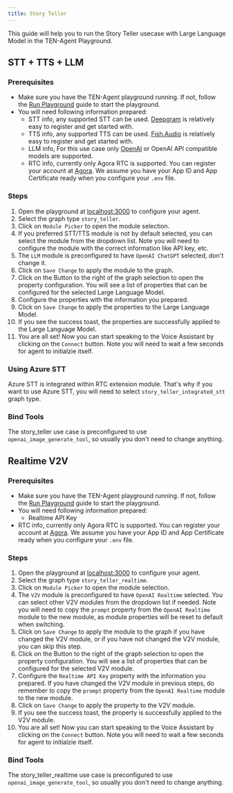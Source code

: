 ```yaml
---
title: Story Teller
---
```


This guide will help you to run the Story Teller usecase with Large Language Model in the TEN-Agent Playground.

## STT + TTS + LLM

### Prerequisites

- Make sure you have the TEN-Agent playground running. If not, follow the [Run Playground](https://doc.theten.ai/ten-agent/quickstart) guide to start the playground.
- You will need following information prepared:
  - STT info, any supported STT can be used. [Deepgram](https://deepgram.com/) is relatively easy to register and get started with.
  - TTS info, any supported TTS can be used. [Fish.Audio](https://fish.audio/) is relatively easy to register and get started with.
  - LLM info, For this use case only [OpenAI](https://openai.com) or OpenAI API compatible models are supported.
  - RTC info, currently only Agora RTC is supported. You can register your account at [Agora](https://www.agora.io/). We assume you have your App ID and App Certificate ready when you configure your `.env` file.

### Steps

1. Open the playground at [localhost:3000](http://localhost:3000) to configure your agent.
2. Select the graph type `story_teller`.
3. Click on `Module Picker` to open the module selection.
4. If you preferred STT/TTS module is not by default selected, you can select the module from the dropdown list. Note you will need to configure the module with the correct information like API key, etc.
5. The `LLM` module is preconfigured to have `OpenAI ChatGPT` selected, don't change it.
6. Click on `Save Change` to apply the module to the graph.
7. Click on the Button to the right of the graph selection to open the property configuration. You will see a list of properties that can be configured for the selected Large Language Model.
8. Configure the properties with the information you prepared.
9. Click on `Save Change` to apply the properties to the Large Language Model.
10. If you see the success toast, the properties are successfully applied to the Large Language Model.
11. You are all set! Now you can start speaking to the Voice Assistant by clicking on the `Connect` button. Note you will need to wait a few seconds for agent to initialzie itself.

### Using Azure STT

Azure STT is integrated within RTC extension module. That's why if you want to use Azure STT, you will need to select `story_teller_integrated_stt` graph type.

### Bind Tools

The story_teller use case is preconfigured to use `openai_image_generate_tool`, so usually you don't need to change anything.

## Realtime V2V

### Prerequisites

- Make sure you have the TEN-Agent playground running. If not, follow the [Run Playground](https://doc.theten.ai/ten-agent/quickstart) guide to start the playground.
- You will need following information prepared:
  - Realtime API Key
- RTC info, currently only Agora RTC is supported. You can register your account at [Agora](https://www.agora.io/). We assume you have your App ID and App Certificate ready when you configure your `.env` file.

### Steps

1. Open the playground at [localhost:3000](http://localhost:3000) to configure your agent.
2. Select the graph type `story_teller_realtime`.
3. Click on `Module Picker` to open the module selection.
4. The `V2V` module is preconfigured to have `OpenAI Realtime` selected. You can select other V2V modules from the dropdown list if needed. Note you will need to copy the `prompt` property from the `OpenAI Realtime` module to the new module, as module properties will be reset to default when switching.
5. Click on `Save Change` to apply the module to the graph if you have changed the V2V module, or if you have not changed the V2V module, you can skip this step.
6. Click on the Button to the right of the graph selection to open the property configuration. You will see a list of properties that can be configured for the selected V2V module.
7. Configure the `Realtime API Key` property with the information you prepared. If you have changed the V2V module in previous steps, do remember to copy the `prompt` property from the `OpenAI Realtime` module to the new module.
8. Click on `Save Change` to apply the property to the V2V module.
9. If you see the success toast, the property is successfully applied to the V2V module.
10. You are all set! Now you can start speaking to the Voice Assistant by clicking on the `Connect` button. Note you will need to wait a few seconds for agent to initialzie itself.

### Bind Tools

The story_teller_realtime use case is preconfigured to use `openai_image_generate_tool`, so usually you don't need to change anything.
